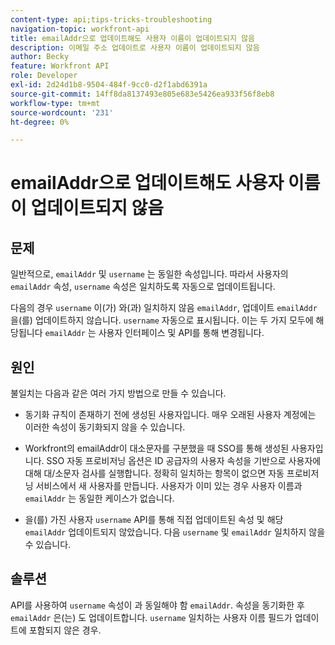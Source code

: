 ```yaml
---
content-type: api;tips-tricks-troubleshooting
navigation-topic: workfront-api
title: emailAddr으로 업데이트해도 사용자 이름이 업데이트되지 않음
description: 이메일 주소 업데이트로 사용자 이름이 업데이트되지 않음
author: Becky
feature: Workfront API
role: Developer
exl-id: 2d24d1b8-9504-484f-9cc0-d2f1abd6391a
source-git-commit: 14ff8da8137493e805e683e5426ea933f56f8eb8
workflow-type: tm+mt
source-wordcount: '231'
ht-degree: 0%

---
```



# emailAddr으로 업데이트해도 사용자 이름이 업데이트되지 않음

## 문제

일반적으로, `emailAddr` 및 `username` 는 동일한 속성입니다. 따라서 사용자의 `emailAddr` 속성, `username` 속성은 일치하도록 자동으로 업데이트됩니다.

다음의 경우 `username` 이(가) 와(과) 일치하지 않음 `emailAddr`, 업데이트 `emailAddr` 을(를) 업데이트하지 않습니다. `username` 자동으로 표시됩니다. 이는 두 가지 모두에 해당됩니다 `emailAddr` 는 사용자 인터페이스 및 API를 통해 변경됩니다.

## 원인

불일치는 다음과 같은 여러 가지 방법으로 만들 수 있습니다.

* 동기화 규칙이 존재하기 전에 생성된 사용자입니다. 매우 오래된 사용자 계정에는 이러한 속성이 동기화되지 않을 수 있습니다.

* Workfront의 emailAddr이 대소문자를 구분했을 때 SSO를 통해 생성된 사용자입니다. SSO 자동 프로비저닝 옵션은 ID 공급자의 사용자 속성을 기반으로 사용자에 대해 대/소문자 검사를 실행합니다. 정확히 일치하는 항목이 없으면 자동 프로비저닝 서비스에서 새 사용자를 만듭니다. 사용자가 이미 있는 경우 사용자 이름과 `emailAddr` 는 동일한 케이스가 없습니다.

* 을(를) 가진 사용자 `username` API를 통해 직접 업데이트된 속성 및 해당 `emailAddr` 업데이트되지 않았습니다. 다음 `username` 및 `emailAddr` 일치하지 않을 수 있습니다.

## 솔루션

API를 사용하여 `username` 속성이 과 동일해야 함 `emailAddr`. 속성을 동기화한 후 `emailAddr` 은(는) 도 업데이트합니다. `username` 일치하는 사용자 이름 필드가 업데이트에 포함되지 않은 경우.
